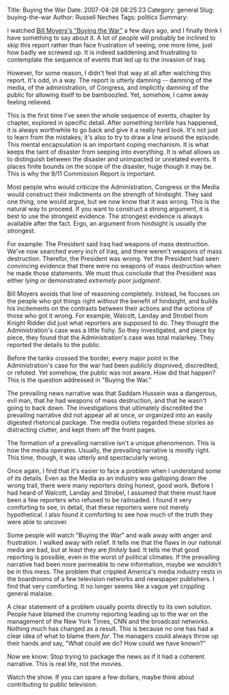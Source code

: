 Title: Buying the War
Date: 2007-04-28 08:25:23
Category: general
Slug: buying-the-war
Author: Russell Neches
Tags: politics
Summary: 


I watched [Bill Moyers's "Buying the
War"](http://www.pbs.org/moyers/journal/btw/watch.html) a few days ago,
and I finally think I have something to say about it. A lot of people
will probably be inclined to skip this report rather than face
frustration of seeing, one more time, just how badly we screwed up. It
is indeed saddening and frustrating to contemplate the sequence of
events that led up to the invasion of Iraq.

However, for some reason, I didn't feel that way at all after watching
this report. It's odd, in a way. The report is utterly damning --
damning of the media, of the administration, of Congress, and implicitly
damning of the public for allowing itself to be bamboozled. Yet,
somehow, I came away feeling relieved.

This is the first time I've seen the whole sequence of events, chapter
by chapter, explored in specific detail. After something terrible has
happened, it is always worthwhile to go back and give it a really hard
look. It's not just to learn from the mistakes; it's also to try to draw
a line around the episode. This mental encapsulation is an important
coping mechanism. It is what keeps the taint of disaster from seeping
into everything. It is what allows us to distinguish between the
disaster and unimpacted or unrelated events. It places finite bounds on
the scope of the disaster, huge though it may be. This is why the 9/11
Commission Report is important.

Most people who would criticize the Administration, Congress or the
Media would construct their indictments on the strength of hindsight.
They said one thing, one would argue, but we now know that it was wrong.
This is the natural way to proceed. If you want to construct a strong
argument, it is best to use the strongest evidence. The strongest
evidence is always available after the fact. Ergo, an argument from
hindsight is usually the strongest.

For example: The President said Iraq had weapons of mass destruction.
We've now searched every inch of Iraq, and there weren't weapons of mass
destruction. Therefor, the President was wrong. Yet the President had
seen convincing evidence that there were no weapons of mass destruction
when he made those statements. We must thus conclude that the President
was either *lying* or demonstrated *extremely poor judgment*.

Bill Moyers avoids that line of reasoning completely. Instead, he
focuses on the people who got things right *without* the benefit of
hindsight, and builds his incitements on the contrasts between their
actions and the actions of those who got it wrong. For example, Walcott,
Landay and Strobel from Knight Ridder did just what reporters are
supposed to do. They thought the Administration's case was a little
fishy. So they investigated, and piece by piece, they found that the
Administration's case was total malarkey. They reported the details to
the public.

Before the tanks crossed the border, every major point in the
Administration's case for the war had been publicly disproved,
discredited, or refuted. Yet somehow, the public was not aware. How did
that happen? This is the question addressed in "Buying the War."

The prevailing news narrative was that Saddam Hussein was a dangerous,
evil man, that he had weapons of mass destruction, and that he wasn't
going to back down. The investigations that ultimately discredited the
prevailing narrative did not appear all at once, or organized into an
easily digested rhetorical package. The media outlets regarded these
stories as distracting clutter, and kept them off the front pages.

The formation of a prevailing narrative isn't a unique phenomenon. This
is how the media operates. Usually, the prevailing narrative is mostly
right. This time, though, it was utterly and spectacularly wrong.

Once again, I find that it's easier to face a problem when I understand
some of its details. Even as the Media as an industry was galloping down
the wrong trail, there were many reporters doing honest, good work.
Before I had heard of Walcott, Landay and Strobel, I assumed that there
must have been a few reporters who refused to be railroaded. I found it
very comforting to see, in detail, that these reporters were not merely
hypothetical. I also found it comforting to see how much of the truth
they were able to uncover.

Some people will watch "Buying the War" and walk away with anger and
frustration. I walked away with relief. It tells me that the flaws in
our national media are bad, but at least they are *finitely* bad. It
tells me that good reporting is possible, even in the worst of political
climates. If the prevailing narrative had been more permeable to new
information, maybe we wouldn't be in this mess. The problem that
crippled America's media industry rests in the boardrooms of a few
television networks and newspaper publishers. I find that very
comforting. It no longer seems like a vague yet crippling general
malaise.

A clear statement of a problem usually points directly to its own
solution. People have blamed the crummy reporting leading up to the war
on the management of the New York Times, CNN and the broadcast networks.
Nothing much has changed as a result. This is because no one has had a
clear idea of what to blame them *for*. The managers could always throw
up their hands and say, "What could we do? How could we have known?"

Now we know: Stop trying to package the news as if it had a coherent
narrative. This is real life, not the movies.

Watch the show. If you can spare a few dollars, maybe think about
contributing to public television.
